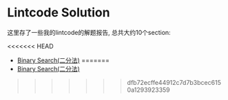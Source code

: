 # Lintcode Solution

这里存了一些我的lintcode的解题报告, 总共大约10个section:

<<<<<<< HEAD
* [Binary Search(二分法)](./binary_search/README.md)
=======
* [Binary Search\(二分法\)](https://github.com/wenlilearn/gitbook-lintcode/tree/da097fd99facd66c091e2c496e6e606334edfc16/binary_search/README.md)

>>>>>>> dfb72ecffe44912c7d7b3bcec6150a1293923359
